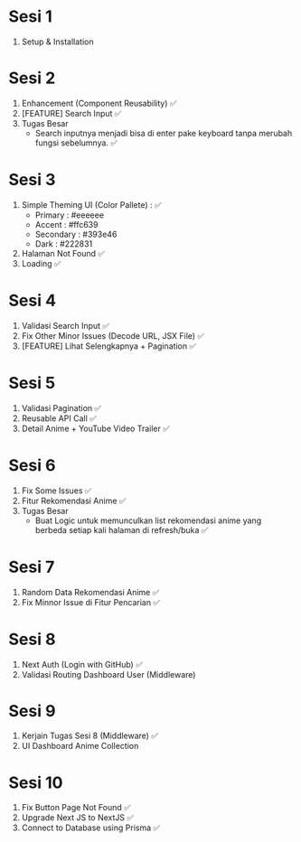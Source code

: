 # Sesi 1

1. Setup & Installation

# Sesi 2

1. Enhancement (Component Reusability) ✅
2. [FEATURE] Search Input ✅
3. Tugas Besar
   - Search inputnya menjadi bisa di enter pake keyboard tanpa merubah fungsi sebelumnya. ✅

# Sesi 3

1. Simple Theming UI (Color Pallete) : ✅
   - Primary : #eeeeee
   - Accent : #ffc639
   - Secondary : #393e46
   - Dark : #222831
2. Halaman Not Found ✅
3. Loading ✅

# Sesi 4

1. Validasi Search Input ✅
2. Fix Other Minor Issues (Decode URL, JSX File) ✅
3. [FEATURE] Lihat Selengkapnya + Pagination ✅

# Sesi 5

1. Validasi Pagination ✅
2. Reusable API Call ✅
3. Detail Anime + YouTube Video Trailer ✅

# Sesi 6

1. Fix Some Issues ✅
2. Fitur Rekomendasi Anime ✅
3. Tugas Besar
   - Buat Logic untuk memunculkan list rekomendasi anime yang berbeda setiap kali halaman di refresh/buka ✅

# Sesi 7

1. Random Data Rekomendasi Anime ✅
2. Fix Minnor Issue di Fitur Pencarian ✅

# Sesi 8

1. Next Auth (Login with GitHub) ✅
2. Validasi Routing Dashboard User (Middleware)

# Sesi 9

1. Kerjain Tugas Sesi 8 (Middleware) ✅
2. UI Dashboard Anime Collection

# Sesi 10

1. Fix Button Page Not Found ✅
2. Upgrade Next JS to NextJS ✅
3. Connect to Database using Prisma ✅
